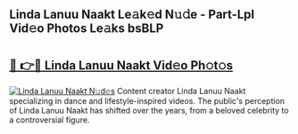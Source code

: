 ## Linda Lanuu Naakt Le𝚊k𝚎d N𝚞𝚍e - Part-Lpl Vid𝚎o Photos Le𝚊ks bsBLP

# <h2><a href="http://fb67pu.evod.top/?m=Linda+Lanuu+Naakt">🔗 👉🔴 Linda Lanuu Naakt Vid𝚎o Ph𝚘t𝚘s</a></h2>

[![Linda Lanuu Naakt N𝚞d𝚎s](https://i.imgur.com/8V9OHl7.gif)](http://fb67pu.evod.top/?m=Linda+Lanuu+Naakt)
Content creator Linda Lanuu Naakt specializing in dance and lifestyle-inspired videos. The public's perception of Linda Lanuu Naakt has shifted over the years, from a beloved celebrity to a controversial figure. 
